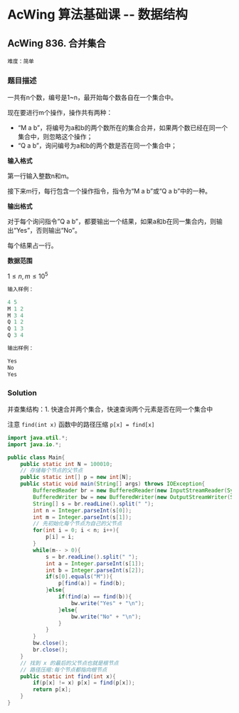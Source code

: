 # AcWing 算法基础课 -- 数据结构

## AcWing 836. 合并集合

`难度：简单`

### 题目描述

一共有n个数，编号是1~n，最开始每个数各自在一个集合中。

现在要进行m个操作，操作共有两种：

-  “M a b”，将编号为a和b的两个数所在的集合合并，如果两个数已经在同一个集合中，则忽略这个操作；
-  “Q a b”，询问编号为a和b的两个数是否在同一个集合中；

**输入格式**

第一行输入整数n和m。

接下来m行，每行包含一个操作指令，指令为“M a b”或“Q a b”中的一种。

**输出格式**

对于每个询问指令”Q a b”，都要输出一个结果，如果a和b在同一集合内，则输出“Yes”，否则输出“No”。

每个结果占一行。

**数据范围**

$1≤n,m≤10^5$

```r
输入样例：

4 5
M 1 2
M 3 4
Q 1 2
Q 1 3
Q 3 4

输出样例：

Yes
No
Yes
```

### Solution

并查集结构：1. 快速合并两个集合，快速查询两个元素是否在同一个集合中

注意 `find(int x)` 函数中的路径压缩 `p[x] = find[x]`

```java
import java.util.*;
import java.io.*;

public class Main{
    public static int N = 100010;
    // 存储每个节点的父节点
    public static int[] p = new int[N];
    public static void main(String[] args) throws IOException{
        BufferedReader br = new BufferedReader(new InputStreamReader(System.in));
        BufferedWriter bw = new BufferedWriter(new OutputStreamWriter(System.out));
        String[] s = br.readLine().split(" ");
        int n = Integer.parseInt(s[0]);
        int m = Integer.parseInt(s[1]);
        // 先初始化每个节点为自己的父节点
        for(int i = 0; i < n; i++){
            p[i] = i;
        }
        while(m-- > 0){
            s = br.readLine().split(" ");
            int a = Integer.parseInt(s[1]);
            int b = Integer.parseInt(s[2]);
            if(s[0].equals("M")){
                p[find(a)] = find(b);
            }else{
                if(find(a) == find(b)){
                    bw.write("Yes" + "\n");
                }else{
                    bw.write("No" + "\n");
                }
            }
        }
        bw.close();
        br.close();
    }
    // 找到 x 的最后的父节点也就是根节点
    // 路径压缩:每个节点都指向根节点
    public static int find(int x){
        if(p[x] != x) p[x] = find(p[x]);
        return p[x];
    }
}

```